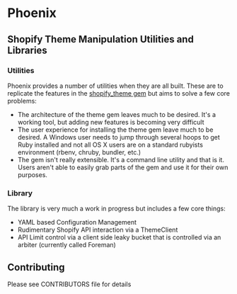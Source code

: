 # Phoenix
## Shopify Theme Manipulation Utilities and Libraries

### Utilities

Phoenix provides a number of utilities when they are all built. These are to replicate the features in the [shopify_theme gem](https://github.com/shopify/shopify_theme) but aims to solve a few core problems:

- The architecture of the theme gem leaves much to be desired. It's a working tool, but adding new features is becoming very difficult
- The user experience for installing the theme gem leave much to be desired. A Windows user needs to jump through several hoops to get Ruby installed and not all OS X users are on a standard rubyists environment (rbenv, chruby, bundler, etc.)
- The gem isn't really extensible. It's a command line utility and that is it. Users aren't able to easily grab parts of the gem and use it for their own purposes.

### Library

The library is very much a work in progress but includes a few core things:

- YAML based Configuration Management
- Rudimentary Shopify API interaction via a ThemeClient
- API Limit control via a client side leaky bucket that is controlled via an arbiter (currently called Foreman)


## Contributing

Please see CONTRIBUTORS file for details
